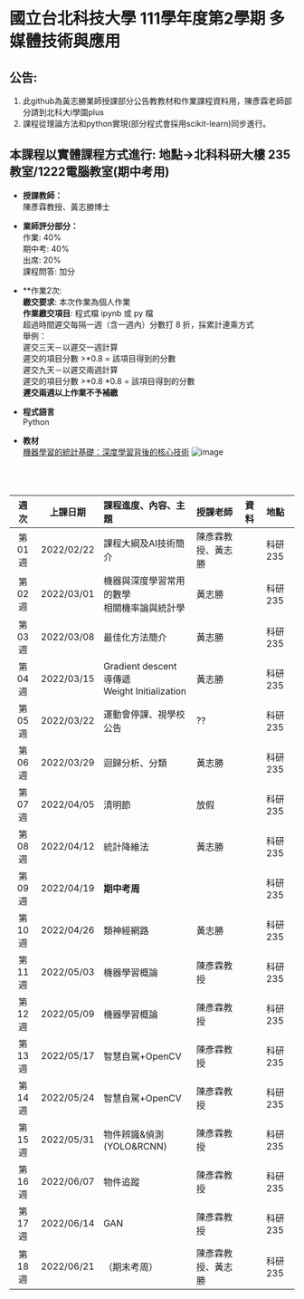 # 國立台北科技大學 111學年度第2學期 多媒體技術與應用
## 公告:<br>  
1. 此github為黃志勝業師授課部分公告教教材和作業課程資料用，陳彥霖老師部分請到北科大i學園plus<br>  
2. 課程從理論方法和python實現(部分程式會採用scikit-learn)同步進行。<br>

## 本課程以實體課程方式進行: 地點→北科科研大樓 235教室/1222電腦教室(期中考用) 

* **授課教師：** <br>
陳彥霖教授、黃志勝博士 <br>

* **業師評分部分：** <br>
作業: 40% <br>
期中考: 40% <br>
出席: 20% <br>
課程問答: 加分<br>

* **作業2次:  <br>
**繳交要求**: 本次作業為個人作業<br>
**作業繳交項目**: 程式檔 ipynb 或 py 檔 <br>
超過時間遲交每隔一週（含一週內）分數打 8 折，採累計連乘方式  <br>
舉例：<br>
遲交三天－以遲交一週計算<br>
遲交的項目分數 >*0.8 = 該項目得到的分數<br>
遲交九天－以遲交兩週計算<br>
遲交的項目分數 >*0.8 *0.8 = 該項目得到的分數<br>
**遲交兩週以上作業不予補繳**

* **程式語言** <br>
Python

* **教材** <br>
[機器學習的統計基礎：深度學習背後的核心技術](https://www.flag.com.tw/books/product/F1319)
![image](https://user-images.githubusercontent.com/25295252/154414691-323e68f1-e029-42a4-88ac-c53e4763a328.png)
<br><br><br><br>


 |週次|上課日期|課程進度、內容、主題|授課老師|資料| 地點 |
 |:---:|:---:|:---|:---|:---|:---|
 |第01週|2022/02/22 | 課程大綱及AI技術簡介| 陳彥霖教授、黃志勝 || 科研235|
 |第02週|2022/03/01 | 機器與深度學習常用的數學 <br> 相關機率論與統計學 | 黃志勝  |  | 科研235|
 |第03週|2022/03/08 | 最佳化方法簡介  | 黃志勝   |  | 科研235|
 |第04週|2022/03/15 | Gradient descent <br> 導傳遞 <br> Weight Initialization <br> 	| 黃志勝 |  |科研235|
 |第05週|2022/03/22| 運動會停課、視學校公告 | ?? |  |科研235|
 |第06週|2022/03/29 | 迴歸分析、分類	 | 黃志勝 | |科研235|
 |第07週|2022/04/05| 清明節 | 放假 | |科研235|
 |第08週|2022/04/12 |統計降維法 | 黃志勝 | |科研235|
 |第09週|2022/04/19 | **期中考周**|  |  |科研235|
 |第10週|2022/04/26 | 類神經網路| 黃志勝 | |科研235|
 |第11週|2022/05/03 |  機器學習概論| 陳彥霖教授 |  |科研235|
 |第12週|2022/05/09 | 機器學習概論| 陳彥霖教授 |  |科研235|
 |第13週|2022/05/17 | 智慧自駕+OpenCV| 陳彥霖教授 |  |科研235|
 |第14週|2022/05/24 | 智慧自駕+OpenCV| 陳彥霖教授 |  |科研235|
 |第15週|2022/05/31 | 物件辨識&偵測(YOLO&RCNN)| 陳彥霖教授 |  |科研235|
 |第16週|2022/06/07 | 物件追蹤| 陳彥霖教授 |  |科研235|
 |第17週|2022/06/14 | GAN | 陳彥霖教授 |  |科研235|
 |第18週|2022/06/21 | （期末考周）| 陳彥霖教授、黃志勝 |  |科研235|




